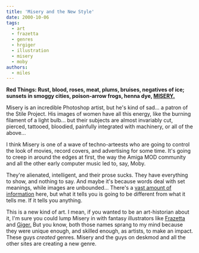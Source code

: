 ```yaml
---
title: 'Misery and the New Style'
date: 2000-10-06
tags:
  - art
  - frazetta
  - genres
  - hrgiger
  - illustration
  - misery
  - moby
authors:
  - miles
---
```


**Red Things: Rust, blood, roses, meat, plums, bruises, negatives of ice; sunsets in smoggy cities, poison-arrow frogs, henna dye, [MISERY.](http://misery.subnet.at/gfx/mim_0024_lookinglasself.jpg)**

Misery is an incredible Photoshop artist, but he's kind of sad... a patron of the Stile Project. His images of women have all this energy, like the burning filament of a light bulb... but their subjects are almost invariably cut, pierced, tattooed, bloodied, painfully integrated with machinery, or all of the above...

I think Misery is one of a wave of techno-arteests who are going to control the look of movies, record covers, and advertising for some time. It's going to creep in around the edges at first, the way the Amiga MOD community and all the other early computer music led to, say, Moby.

They're alienated, intelligent, and their prose sucks. They have everything to show, and nothing to say. And maybe it's because words deal with set meanings, while images are unbounded... There's a [vast amount of information](http://deskmod.org/?page=show&id=9529&design=default) here, but what it tells you is going to be different from what it tells me. If it tells you anything.

This is a new kind of art. I mean, if you wanted to be an art-historian about it, I'm sure you could lump Misery in with fantasy illustrators like [Frazetta](http://www.wadhome.org/frazetta/paintings.html) and [Giger.](http://www.meridian.net.au/Art/Giger/) But you know, both those names sprang to my mind because they were unique enough, and skilled enough, as artists, to make an impact. These guys _created_ genres. Misery and the guys on deskmod and all the other sites are creating a new genre.
